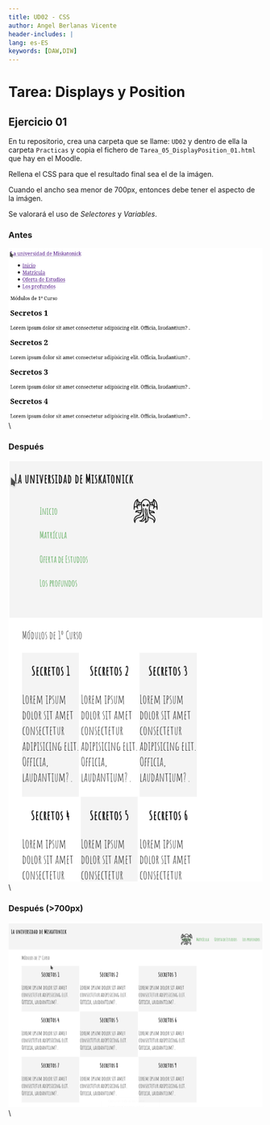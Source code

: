 ```yaml
---
title: UD02 - CSS
author: Angel Berlanas Vicente
header-includes: |
lang: es-ES
keywords: [DAW,DIW]
---
```


# Tarea: Displays y Position

## Ejercicio 01

En tu repositorio, crea una carpeta que se llame: `UD02` y dentro de ella la carpeta `Practicas` y copia el fichero de `Tarea_05_DisplayPosition_01.html` que hay en el Moodle.

Rellena el CSS para que el resultado final sea el de la imágen.

Cuando el ancho sea menor de 700px, entonces debe tener el aspecto de la imágen.

Se valorará el uso de *Selectores* y *Variables*.

### Antes

![Antes](imgs/Tarea05_Start.png)
\

### Después

![Despues](imgs/Tarea05_ENDM.png)
\

### Después (>700px)

![Despues](imgs/Tarea05_END.png)
\